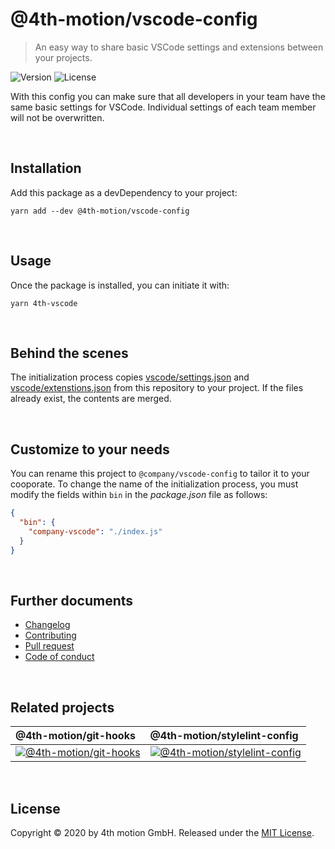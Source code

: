# @4th-motion/vscode-config
> An easy way to share basic VSCode settings and extensions between your projects.

![Version][version-image]
![License][license-image]

With this config you can make sure that all developers in your team have the same basic settings for VSCode. Individual settings of each team member will not be overwritten.

<br>

## Installation

Add this package as a devDependency to your project:

```
yarn add --dev @4th-motion/vscode-config
```

<br>

## Usage

Once the package is installed, you can initiate it with:

```
yarn 4th-vscode
```

<br>

## Behind the scenes

The initialization process copies [vscode/settings.json](/vscode/settings.json) and [vscode/extenstions.json](/vscode/extenstions.json) from this repository to your project. If the files already exist, the contents are merged.

<br>

## Customize to your needs

You can rename this project to `@company/vscode-config` to tailor it to your cooporate. To change the name of the initialization process, you must modify the fields within `bin` in the _package.json_ file as follows:

```json
{
  "bin": {
    "company-vscode": "./index.js"
  }
}
```

<br>

## Further documents
- [Changelog](/docs/changelog.md)
- [Contributing](/docs/contributing.md)
- [Pull request](/docs/pull_request.md)
- [Code of conduct](/docs/code_of_conduct.md)

<br>

## Related projects

@4th-motion/git-hooks | @4th-motion/stylelint-config
:-------------------------|:-------------------------
[![@4th-motion/git-hooks][git-hooks-image]][git-hooks] | [![@4th-motion/stylelint-config][stylelint-image]][stylelint-config]

<br>

## License

Copyright © 2020 by 4th motion GmbH. Released under the [MIT License][license]. 

[version-image]: https://img.shields.io/github/package-json/v/4th-motion/vscode-config
[license-image]: https://img.shields.io/github/license/4th-motion/vscode-config
[git-hooks-image]: https://avatars1.githubusercontent.com/u/8463894?s=200&v=4
[stylelint-image]: https://avatars3.githubusercontent.com/u/10076935?s=200&v=4
[git-hooks]: https://github.com/4th-motion/git-hooks
[stylelint-config]: https://github.com/4th-motion/stylelint-config
[license]: /LICENSE.md
